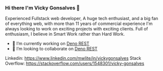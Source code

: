 ### Hi there I'm Vicky Gonsalves 👋

Experienced Fullstack web developer, A huge tech enthusiast, and a big fan of everything web, with more than 11 years of commercial experience I'm always looking to work on exciting projects with exciting clients. Full of enthusiasm, I believe in Smart Work rather than Hard Work.


- 🔭 I’m currently working on [Deno REST](https://github.com/vicky-gonsalves/deno_rest)
- 👯 I’m looking to collaborate on [Deno REST](https://github.com/vicky-gonsalves/deno_rest)

Linkedin: https://www.linkedin.com/mwlite/in/vickygonsalves
Stack Overflow: https://stackoverflow.com/users/1548301/vicky-gonsalves
